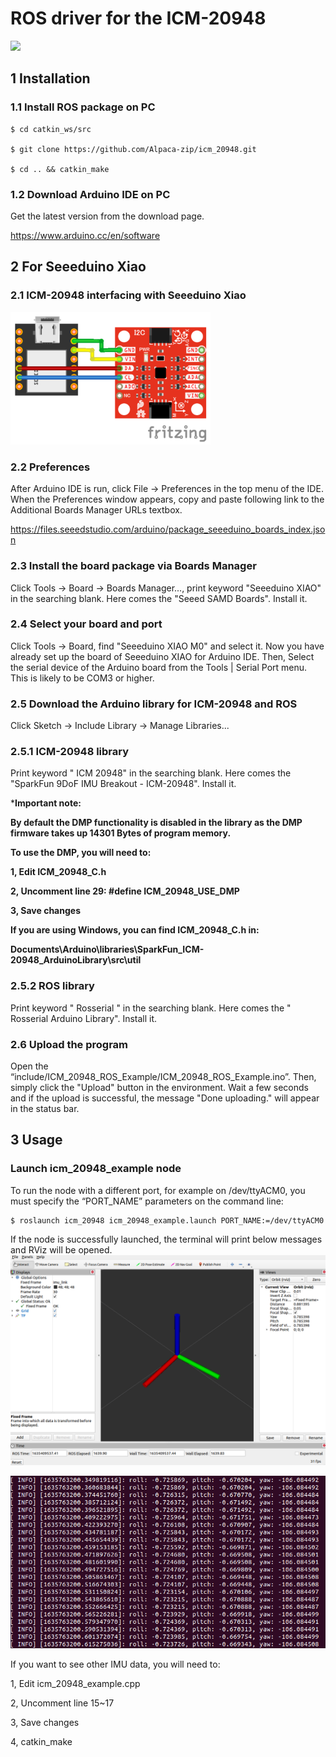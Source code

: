 # ROS driver for the ICM-20948 
[![](https://img.shields.io/badge/ROS-Noetic-brightgreen.svg)](https://github.com/Alpaca-zip/PupBot)
## 1 Installation
### 1.1 Install ROS package on PC 
```
$ cd catkin_ws/src 

$ git clone https://github.com/Alpaca-zip/icm_20948.git 

$ cd .. && catkin_make
```
### 1.2 Download Arduino IDE on PC 
Get the latest version from the download page.

https://www.arduino.cc/en/software
## 2 For Seeeduino Xiao 
### 2.1 ICM-20948 interfacing with Seeeduino Xiao 
<img src="https://github.com/Alpaca-zip/icm_20948/blob/main/ICM-20948.png" width="320px">

### 2.2 Preferences 
After Arduino IDE is run, click File -> Preferences in the top menu of the IDE. When the Preferences window appears, copy and paste following link to the Additional Boards Manager URLs textbox. 

https://files.seeedstudio.com/arduino/package_seeeduino_boards_index.json 

### 2.3 Install the board package via Boards Manager 
Click Tools -> Board -> Boards Manager..., print keyword "Seeeduino XIAO" in the searching blank. Here comes the "Seeed SAMD Boards". Install it. 

### 2.4 Select your board and port 
Click Tools -> Board, find "Seeeduino XIAO M0" and select it. Now you have already set up the board of Seeeduino XIAO for Arduino IDE. Then, Select the serial device of the Arduino board from the Tools | Serial Port menu. This is likely to be COM3 or higher.  

### 2.5 Download the Arduino library for ICM-20948 and ROS 
Click Sketch -> Include Library -> Manage Libraries... 

### 2.5.1 ICM-20948 library 
Print keyword " ICM 20948" in the searching blank. Here comes the "SparkFun 9DoF IMU Breakout - ICM-20948". Install it. 

***Important note:**

**By default the DMP functionality is disabled in the library as the DMP firmware takes up 14301 Bytes of program memory.**

**To use the DMP, you will need to:**

**1, Edit ICM_20948_C.h**

**2, Uncomment line 29: #define ICM_20948_USE_DMP**

**3, Save changes**

**If you are using Windows, you can find ICM_20948_C.h in:**

**Documents\Arduino\libraries\SparkFun_ICM-20948_ArduinoLibrary\src\util**

### 2.5.2 ROS library 
Print keyword " Rosserial " in the searching blank. Here comes the " Rosserial Arduino Library". Install it. 

### 2.6 Upload the program 
Open the “include/ICM_20948_ROS_Example/ICM_20948_ROS_Example.ino”. Then, simply click the "Upload" button in the environment. Wait a few seconds and if the upload is successful, the message "Done uploading." will appear in the status bar. 

## 3 Usage 
### Launch icm_20948_example node 
To run the node with a different port, for example on /dev/ttyACM0, you must specify the “PORT_NAME” parameters on the command line: 
```
$ roslaunch icm_20948 icm_20948_example.launch PORT_NAME:=/dev/ttyACM0
```
If the node is successfully launched, the terminal will print below messages and RViz will be opened. 
<img src="https://github.com/Alpaca-zip/icm_20948/blob/main/Terminal.png" width="600px">

<img src="https://github.com/Alpaca-zip/icm_20948/blob/main/RViz.png" width="600px">

If you want to see other IMU data, you will need to: 

1, Edit icm_20948_example.cpp 

2, Uncomment line 15~17 

3, Save changes 

4, catkin_make 
